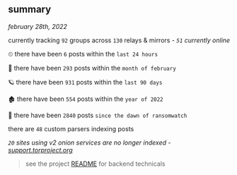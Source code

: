 
## summary
_february 28th, 2022_

currently tracking `92` groups across `130` relays & mirrors - _`51` currently online_

⏲ there have been `6` posts within the `last 24 hours`

🦈 there have been `293` posts within the `month of february`

🪐 there have been `931` posts within the `last 90 days`

🏚 there have been `554` posts within the `year of 2022`

🦕 there have been `2840` posts `since the dawn of ransomwatch`

there are `48` custom parsers indexing posts

_`20` sites using v2 onion services are no longer indexed - [support.torproject.org](https://support.torproject.org/onionservices/v2-deprecation/)_

> see the project [README](https://github.com/thetanz/ransomwatch#ransomwatch--) for backend technicals
